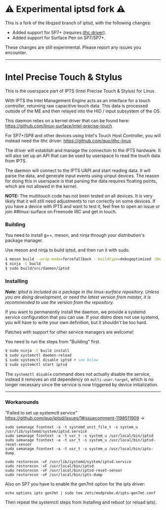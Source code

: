 # :warning: Experimental iptsd fork :warning:

This is a fork of the libqzed branch of iptsd, with the following changes:
- Added support for SP7+ (requires [ithc driver](https://github.com/quo/ithc-linux)).
- Added support for Surface Pen on SP7/SP7+.

These changes are still experimental. Please report any issues you encounter.

---

# Intel Precise Touch & Stylus

This is the userspace part of IPTS (Intel Precise Touch & Stylus) for Linux.

With IPTS the Intel Management Engine acts as an interface for a touch
controller, returning raw capacitive touch data. This data is processed
outside of the ME and then relayed into the HID / input subsystem of the OS.

This daemon relies on a kernel driver that can be found here:
https://github.com/linux-surface/intel-precise-touch

For SP7+/SP8 and other devices using Intel's Touch Host Controller, you will
instead need the ithc driver:
https://github.com/quo/ithc-linux

The driver will establish and manage the connection to the IPTS hardware. It
will also set up an API that can be used by userspace to read the touch data
from IPTS.

The daemon will connect to the IPTS UAPI and start reading data. It will
parse the data, and generate input events using uinput devices. The reason for
doing this in userspace is that parsing the data requires floating points,
which are not allowed in the kernel.

**NOTE:** The multitouch code has not been tested on all devices. It is
very likely that it will still need adjustments to run correctly on some
devices. If you have a device with IPTS and want to test it, feel free to
open an issue or join ##linux-surface on Freenode IRC and get in touch.

### Building
You need to install g++, meson, and ninja through your distribution's
package manager.

Use meson and ninja to build iptsd, and then run it with sudo.

``` bash
$ meson build --wrap-mode=forcefallback --buildtype=debugoptimized -Dmarch=native
$ ninja -C build
$ sudo build/src/daemon/iptsd
```

### Installing
***Note:** iptsd is included as a package in the linux-surface repository.
Unless you are doing development, or need the latest version from master, it is
recommended to use the version from the repository.*

If you want to permanently install the daemon, we provide a systemd service
configuration that you can use. If your distro does not use systemd, you will
have to write your own definition, but it shouldn't be too hard.

Patches with support for other service managers are welcome!

You need to run the steps from "Building" first.

```bash
$ sudo ninja -C build install
$ sudo systemctl daemon-reload
$ sudo systemctl disable iptsd # see below
$ sudo systemctl start iptsd
```

The `systemctl disable` command does not actually disable the service, instead
it removes an old dependency on `multi-user.target`, which is no longer
necessary since the service is now triggered by device initialization.

---

### Workarounds
"Failed to set up systemctl service"
https://github.com/quo/iptsd/issues/1#issuecomment-1198511909 ->

```
sudo semanage fcontext -a -t systemd_unit_file_t -s system_u /usr/lib/systemd/system/iptsd.service
sudo semanage fcontext -a -t usr_t -s system_u /usr/local/bin/iptsd
sudo semanage fcontext -a -t usr_t -s system_u /usr/local/bin/iptsd-reset-sensor
sudo semanage fcontext -a -t usr_t -s system_u /usr/local/bin/ipts-dump

sudo restorecon -vF /usr/lib/systemd/system/iptsd.service
sudo restorecon -vF /usr/local/bin/iptsd
sudo restorecon -vF /usr/local/bin/iptsd-reset-sensor
sudo restorecon -vF /usr/local/bin/ipts-dump
```

Also on SP7 you have to enable the gen7mt option for the ipts driver:

`echo options ipts gen7mt | sudo tee /etc/modprobe.d/ipts-gen7mt.conf`

Then repeat the systemctl steps from Installing and reboot (or reload ipts).
